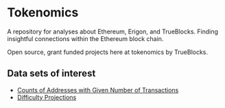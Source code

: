 # Tokenomics

A repository for analyses about Ethereum, Erigon, and TrueBlocks. Finding insightful connections within the Ethereum block chain.

Open source, grant funded projects here at tokenomics by TrueBlocks.

## Data sets of interest

- [Counts of Addresses with Given Number of Transactions](./explorations/addresses/README.md)
- [Difficulty Projections](./explorations/difficulty/README.md)
